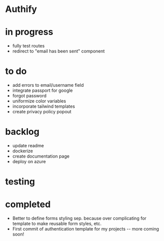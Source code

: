 # Authify

# in progress
- fully test routes
- redirect to "email has been sent" component

# to do
- add errors to email/username field
- integrate passport for google
- forgot password
- uniformize color variables
- incorporate tailwind templates
- create privacy policy popout

# backlog

- update readme
- dockerize
- create documentation page
- deploy on azure

# testing

# completed

- Better to define forms styling sep. because over complicating for template to make reusable form styles, etc.
- First commit of authentication template for my projects -- more coming soon!
